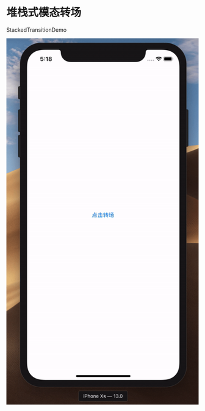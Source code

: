 # 堆栈式模态转场

StackedTransitionDemo

![Demo](https://github.com/ZhangYizhe/StackedTransition/blob/master/demo.gif)